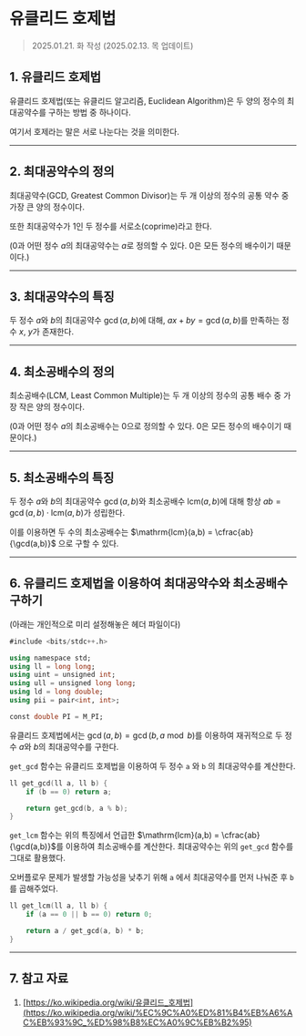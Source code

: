 # 유클리드 호제법

> 2025.01.21. 화 작성 (2025.02.13. 목 업데이트)
> 

## 1. 유클리드 호제법

유클리드 호제법(또는 유클리드 알고리즘, Euclidean Algorithm)은 두 양의 정수의 최대공약수를 구하는 방법 중 하나이다.

여기서 호제라는 말은 서로 나눈다는 것을 의미한다.

---

## 2. 최대공약수의 정의

최대공약수(GCD, Greatest Common Divisor)는 두 개 이상의 정수의 공통 약수 중 가장 큰 양의 정수이다.

또한 최대공약수가 $1$인 두 정수를 서로소(coprime)라고 한다.

($0$과 어떤 정수 $a$의 최대공약수는 $a$로 정의할 수 있다. $0$은 모든 정수의 배수이기 때문이다.)

---

## 3. 최대공약수의 특징

두 정수 $a$와 $b$의 최대공약수 $\gcd(a, b)$에 대해, $ax + by = \gcd(a, b)$를 만족하는 정수 $x$, $y$가 존재한다.

---

## 4. 최소공배수의 정의

최소공배수(LCM, Least Common Multiple)는 두 개 이상의 정수의 공통 배수 중 가장 작은 양의 정수이다.

($0$과 어떤 정수 $a$의 최소공배수는 $0$으로 정의할 수 있다. $0$은 모든 정수의 배수이기 때문이다.)

---

## 5. 최소공배수의 특징

두 정수 $a$와 $b$의 최대공약수 $\gcd(a,b)$와 최소공배수 $\mathrm{lcm}(a,b)$에 대해 항상 $ab = \gcd(a,b) \cdot \mathrm{lcm}(a,b)$가 성립한다.

이를 이용하면 두 수의 최소공배수는 $\mathrm{lcm}(a,b) = \cfrac{ab}{\gcd(a,b)}$ 으로 구할 수 있다.

---

## 6. 유클리드 호제법을 이용하여 최대공약수와 최소공배수 구하기

(아래는 개인적으로 미리 설정해놓은 헤더 파일이다)

```sql
#include <bits/stdc++.h>

using namespace std;
using ll = long long;
using uint = unsigned int;
using ull = unsigned long long;
using ld = long double;
using pii = pair<int, int>;

const double PI = M_PI;
```

유클리드 호제법에서는 $\gcd(a, b) = \gcd(b, a \bmod b)$를 이용하여 재귀적으로 두 정수 $a$와 $b$의 최대공약수를 구한다.

`get_gcd` 함수는 유클리드 호제법을 이용하여 두 정수 `a` 와 `b` 의 최대공약수를 계산한다.

```cpp
ll get_gcd(ll a, ll b) {
    if (b == 0) return a;

    return get_gcd(b, a % b);
}
```

`get_lcm` 함수는 위의 특징에서 언급한 $\mathrm{lcm}(a,b) = \cfrac{ab}{\gcd(a,b)}$를 이용하여 최소공배수를 계산한다. 최대공약수는 위의 `get_gcd` 함수를 그대로 활용했다.

오버플로우 문제가 발생할 가능성을 낮추기 위해 `a` 에서 최대공약수를 먼저 나눠준 후 `b` 를 곱해주었다.

```cpp
ll get_lcm(ll a, ll b) {
    if (a == 0 || b == 0) return 0;

    return a / get_gcd(a, b) * b;
}
```

---

## 7. 참고 자료

1. [https://ko.wikipedia.org/wiki/유클리드_호제법](https://ko.wikipedia.org/wiki/%EC%9C%A0%ED%81%B4%EB%A6%AC%EB%93%9C_%ED%98%B8%EC%A0%9C%EB%B2%95)
